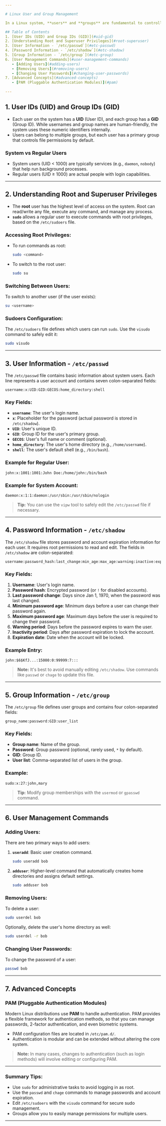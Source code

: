 ```yaml
---

# Linux User and Group Management

In a Linux system, **users** and **groups** are fundamental to controlling access to files, directories, and system settings. User and group management is crucial for both security and organization, especially in multi-user environments.

## Table of Contents
1. [User IDs (UID) and Group IDs (GID)](#uid-gid)
2. [Understanding Root and Superuser Privileges](#root-superuser)
3. [User Information - `/etc/passwd`](#etc-passwd)
4. [Password Information - `/etc/shadow`](#etc-shadow)
5. [Group Information - `/etc/group`](#etc-group)
6. [User Management Commands](#user-management-commands)
   - [Adding Users](#adding-users)
   - [Removing Users](#removing-users)
   - [Changing User Passwords](#changing-user-passwords)
7. [Advanced Concepts](#advanced-concepts)
   - [PAM (Pluggable Authentication Modules)](#pam)
   
---
```


<a name="uid-gid"></a>
## 1. User IDs (UID) and Group IDs (GID)
- Each user on the system has a **UID** (User ID), and each group has a **GID** (Group ID). While usernames and group names are human-friendly, the system uses these numeric identifiers internally.
- Users can belong to multiple groups, but each user has a primary group that controls file permissions by default.

### System vs Regular Users
- System users (UID < 1000) are typically services (e.g., `daemon`, `nobody`) that help run background processes.
- Regular users (UID ≥ 1000) are actual people with login capabilities.

---

<a name="root-superuser"></a>
## 2. Understanding Root and Superuser Privileges
- The **root** user has the highest level of access on the system. Root can read/write any file, execute any command, and manage any process.
- **`sudo`** allows a regular user to execute commands with root privileges, based on the `/etc/sudoers` file.

### Accessing Root Privileges:
- To run commands as root:  
  ```bash
  sudo <command>
  ```
- To switch to the root user:
  ```bash
  sudo su
  ```

### Switching Between Users:
To switch to another user (if the user exists):
```bash
su <username>
```

### Sudoers Configuration:
The `/etc/sudoers` file defines which users can run `sudo`. Use the `visudo` command to safely edit it:
```bash
sudo visudo
```

---

<a name="etc-passwd"></a>
## 3. User Information - `/etc/passwd`

The `/etc/passwd` file contains basic information about system users. Each line represents a user account and contains seven colon-separated fields:

```
username:x:UID:GID:GECOS:home_directory:shell
```

### Key Fields:
- **`username`**: The user's login name.
- **`x`**: Placeholder for the password (actual password is stored in `/etc/shadow`).
- **`UID`**: User's unique ID.
- **`GID`**: Group ID for the user's primary group.
- **`GECOS`**: User's full name or comment (optional).
- **`home_directory`**: The user's home directory (e.g., `/home/username`).
- **`shell`**: The user's default shell (e.g., `/bin/bash`).

### Example for Regular User:
```
john:x:1001:1001:John Doe:/home/john:/bin/bash
```

### Example for System Account:
```
daemon:x:1:1:daemon:/usr/sbin:/usr/sbin/nologin
```

> **Tip:** You can use the `vipw` tool to safely edit the `/etc/passwd` file if necessary.

---

<a name="etc-shadow"></a>
## 4. Password Information - `/etc/shadow`

The `/etc/shadow` file stores password and account expiration information for each user. It requires root permissions to read and edit. The fields in `/etc/shadow` are colon-separated:

```
username:password_hash:last_change:min_age:max_age:warning:inactive:expire
```

### Key Fields:
1. **Username**: User's login name.
2. **Password hash**: Encrypted password (or `!` for disabled accounts).
3. **Last password change**: Days since Jan 1, 1970, when the password was last changed.
4. **Minimum password age**: Minimum days before a user can change their password again.
5. **Maximum password age**: Maximum days before the user is required to change their password.
6. **Warning period**: Days before the password expires to warn the user.
7. **Inactivity period**: Days after password expiration to lock the account.
8. **Expiration date**: Date when the account will be locked.

### Example Entry:
```
john:$6$KfJ...:15000:0:99999:7:::
```

> **Note:** It's best to avoid manually editing `/etc/shadow`. Use commands like `passwd` or `chage` to update this file.

---

<a name="etc-group"></a>
## 5. Group Information - `/etc/group`

The `/etc/group` file defines user groups and contains four colon-separated fields:

```
group_name:password:GID:user_list
```

### Key Fields:
- **Group name**: Name of the group.
- **Password**: Group password (optional, rarely used, `*` by default).
- **GID**: Group ID.
- **User list**: Comma-separated list of users in the group.

### Example:
```
sudo:x:27:john,mary
```

> **Tip:** Modify group memberships with the `usermod` or `gpasswd` command.

---

<a name="user-management-commands"></a>
## 6. User Management Commands

### Adding Users:
There are two primary ways to add users:  
1. **`useradd`**: Basic user creation command.
   ```bash
   sudo useradd bob
   ```
2. **`adduser`**: Higher-level command that automatically creates home directories and assigns default settings.
   ```bash
   sudo adduser bob
   ```

### Removing Users:
To delete a user:
```bash
sudo userdel bob
```
Optionally, delete the user's home directory as well:
```bash
sudo userdel -r bob
```

### Changing User Passwords:
To change the password of a user:
```bash
passwd bob
```

---

<a name="advanced-concepts"></a>
## 7. Advanced Concepts

<a name="pam"></a>
### PAM (Pluggable Authentication Modules)
Modern Linux distributions use **PAM** to handle authentication. PAM provides a flexible framework for authentication methods, so that you can manage passwords, 2-factor authentication, and even biometric systems.

- PAM configuration files are located in `/etc/pam.d/`.
- Authentication is modular and can be extended without altering the core system.

> **Note:** In many cases, changes to authentication (such as login methods) will involve editing or configuring PAM.

---

### Summary Tips:
- Use `sudo` for administrative tasks to avoid logging in as root.
- Use the `passwd` and `chage` commands to manage passwords and account expiration.
- Edit `/etc/sudoers` with the `visudo` command for secure sudo management.
- Groups allow you to easily manage permissions for multiple users.

---
